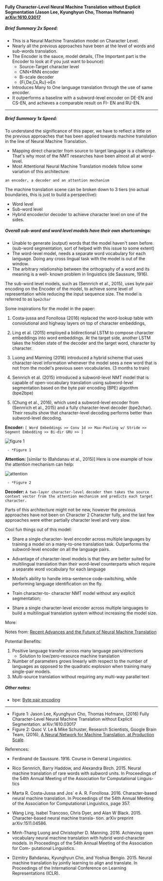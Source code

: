####  Fully Character-Level Neural Machine Translation without Explicit Segmentation (Jason Lee, Kyunghyun Cho, Thomas Hofmann) [arXiv:1610.03017](https://arxiv.org/abs/1610.03017v1)

##### Brief Summary 2x Speed:

* This is a Neural Machine Translation model on Character Level.
* Nearly all the previous approaches have been at the level of words and sub-words translation.
* The Encoder is the sauce, model details, (The Important part is the Encoder to look at if you just want to bounce):
  * Source-Target character level
  * CNN+RNN encoder
  * Bi-scale decoder
  * {Fi,De,Cs,Ru}→En
* Introduces Many to One language translation through the use of same encoder.
* It outperforms a baseline with a subword-level encoder on DE-EN and CS-EN, and achieves a comparable result on FI- EN and RU-EN.

----
##### Brief Summary 1x Speed:

To understand the significance of this paper, we have to reflect a little on the previous approaches that has been applied towards machine translation in the line of Neural Machine Translation.

* Mapping direct character from source to target language is a challenge. That's why most of the NMT researches have been almost all at word-level.
* Most Attentional Neural Machine Translation models follow some variation of this architecture:

 `an encoder, a decoder and an attention mechanism`

The machine translation scene can be broken down to 3 tiers (no actual boundaries, this is just to build a perspective):

* Word level
* Sub-word level
* Hybrid encoder/or decoder to achieve character level on one of the sides.


##### Overall sub-word and word level models have their own shortcomings:
 * Unable to generate (output) words that the model haven't seen before. (sub-word segmentation, sort of helped with this issue to some extent)
 * The word-level model, needs a separate word vocabulary for each language. Doing any cross lingual task with the model is out of the window.
 * The arbitrary relationship between the orthography of a word and its meaning is a well- known problem in linguistics (de Saussure, 1916).

The sub-word level models, such as (Sennrich et al., 2015), uses byte pair encoding on the Encoder of the model, to achieve some level of representation while reducing the input sequence size. The model is referred to as `bpe2char`

Some inspirations for the model in the paper:

1. Costa-jussa and Fonollosa (2016) replaced the word-lookup table with convolutional and highway layers on top of character embeddings,

2. Ling et al. (2015) employed a bidirectional LSTM to compose character embeddings into word embeddings. At the target side, another LSTM takes the hidden state of the decoder and the target word, character by character.

3. Luong and Manning (2016) introduced a hybrid scheme that uses character-level information whenever the model sees a new word that is not from the model's previous seen vocabularies. (3 months to train)

4. Sennrich et al. (2015) introduced a subword-level NMT model that is capable of open-vocabulary translation using subword-level segmentation based on the byte pair encoding (BPE) algorithm (bpe2bpe)

5. (Chung et al., 2016), which used a subword-level encoder from (Sennrich et al., 2015) and a fully character-level decoder (bpe2char). Their results show that character-level decoding performs better than subword-level decoding.


**Encoder:** `[ Word Embeddings >> Conv 1d >> Max-Pooling w/ Stride >> Segment Embedding >> Bi-dir GRU >> ]`

![figure 1](http://i.imgur.com/C2TJGXw.png)

	 - *Figure 1

**Attention:** [similar to (Bahdanau et al., 2015)] Here is one example of how the attention mechanism can help:

![attention](https://3.bp.blogspot.com/-3Pbj_dvt0Vo/V-qe-Nl6P5I/AAAAAAAABQc/z0_6WtVWtvARtMk0i9_AtLeyyGyV6AI4wCLcB/s640/nmt-model-fast.gif)

	 - *Figure 2


**Decoder:** `A two-layer character-level decoder then takes the source context vector from the attention mechanism and predicts each target character.`



Parts of this architecture might not be new, however the previous approaches have not been on Character 2 Character fully, and the last few approaches were either partially character level and very slow.

Cool fun things out of this model:

* Share a single character- level encoder across multiple languages by training a model on a many-to-one translation task. Outperforms the subword-level encoder on all the language pairs.
* Advantage of character-level models is that they are better suited for multilingual translation than their word-level counterparts which require a separate word vocabulary for each language

* Model’s ability to handle intra-sentence code-switching, while performing language identification on the fly.
* Train character-to- character NMT model without any explicit segmentation;
* Share a single character-level encoder across multiple languages to build a multilingual translation system without increasing the model size.

More:

Notes from: [Recent Advances and the Future of Neural Machine Translation](https://ufal.mff.cuni.cz/mtm16/files/12-recent-advances-and-future-of-neural-mt-orhat-firat.pdf)

Potential Benefits:

1. Positive language transfer across many language pairs/directions
	* Solution to low/zero-resource machine translation
2. Number of parameters grows linearly  with respect to the number of languages as opposed to the quadratic explosion when training many single-pair models.
3. Multi-source translation without requiring any multi-way parallel text


##### Other notes:
* bpe: [Byte pair encoding](https://en.wikipedia.org/wiki/Byte_pair_encoding)

-----


- Figure 1:  Jason Lee, Kyunghyun Cho, Thomas Hofmann, (2016)  Fully Character-Level Neural Machine Translation without Explicit Segmentation. arXiv:1610.03017
- Figure 2: Quoc V. Le & Mike Schuster, Research Scientists, Google Brain Team, (2016), [A Neural Network for Machine Translation, at Production Scale](https://research.googleblog.com/2016/09/a-neural-network-for-machine.html).

References:

* Ferdinand de Saussure. 1916. Course in General Linguistics.
* Rico Sennrich, Barry Haddow, and Alexandra Birch. 2015. Neural machine translation of rare words with subword units. In Proceedings of the 54th Annual Meeting of the Association for Computational Linguis- tics

* Marta R. Costa-Jussa and Jos` e A. R. Fonollosa. 2016. Character-based neural machine translation. In Proceedings of the 54th Annual Meeting of the Association for Computational Linguistics, page 357.

* Wang Ling, Isabel Trancoso, Chris Dyer, and Alan W Black. 2015. Character-based neural machine transla- tion. arXiv preprint arXiv:1511.04586.
* Minh-Thang Luong and Christopher D. Manning. 2016. Achieving open vocabulary neural machine translation with hybrid word-character models. In Proceedings of the 54th Annual Meeting of the Association for Com- putational Linguistics.
* Dzmitry Bahdanau, Kyunghyun Cho, and Yoshua Bengio. 2015. Neural machine translation by jointly learning to align and translate. In Proceedings of the International Conference on Learning Representations (ICLR).
